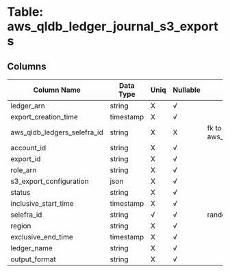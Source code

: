 # Table: aws_qldb_ledger_journal_s3_exports

## Columns 

|  Column Name   |  Data Type  | Uniq | Nullable | Description | 
|  ----  | ----  | ----  | ----  | ---- | 
| ledger_arn | string | X | √ |  | 
| export_creation_time | timestamp | X | √ |  | 
| aws_qldb_ledgers_selefra_id | string | X | X | fk to aws_qldb_ledgers.selefra_id | 
| account_id | string | X | √ |  | 
| export_id | string | X | √ |  | 
| role_arn | string | X | √ |  | 
| s3_export_configuration | json | X | √ |  | 
| status | string | X | √ |  | 
| inclusive_start_time | timestamp | X | √ |  | 
| selefra_id | string | √ | √ | random id | 
| region | string | X | √ |  | 
| exclusive_end_time | timestamp | X | √ |  | 
| ledger_name | string | X | √ |  | 
| output_format | string | X | √ |  | 


